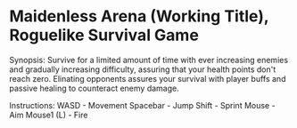# Maidenless Arena (Working Title),  Roguelike Survival Game

Synopsis: Survive for a limited amount of time with ever increasing enemies and gradually increasing difficulty, assuring that your health points don't reach zero. Elinating opponents assures your survival with player buffs and passive healing to counteract enemy damage.

Instructions:
WASD - Movement
Spacebar - Jump
Shift - Sprint
Mouse - Aim
Mouse1 (L) - Fire

